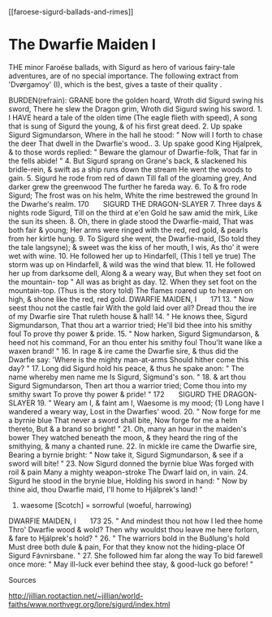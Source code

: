 [[faroese-sigurd-ballads-and-rimes]]
# The Dwarfie Maiden I

THE minor Faroëse ballads, with Sigurd as hero of various fairy-tale adventures, are of no special importance. The following extract from 'Dvørgamoy' (I), which is the best, gives a taste of their quality .

BURDEN(refrain):
GRANE bore the golden hoard, 
Wroth did Sigurd swing his sword, 
There he slew the Dragon grim,
Wroth did Sigurd swing his sword.
1. 
I HAVE heard a tale of the olden time 
(The eagle flieth with speed),
A song that is sung of Sigurd the young,
& of his first great deed.
2. 
Up spake Sigurd Sigmundarson, 
Where in the hall he stood: 
" Now will I forth to chase the deer 
That dwell in the Dwarfie's wood..
3. 
Up spake good King Hjalprek,
& to those words replied:
" Beware the glamour of Dwarfie-folk, 
That far in the fells abide! "
4. 
But Sigurd sprang on Grane's back, 
& slackened his bridle-rein,
& swift as a ship runs down the stream 
He went the woods to gain.
5. 
Sigurd he rode from red of dawn 
Till fall of the gloaming grey, 
And darker grew the greenwood 
The further he fareda way.
6. 
To & fro rode Sigurd;
The frost was on his helm,
White the rime bestrewed the ground 
In the Dwarhe's realm.
170       SIGURD THE DRAGON-SLAYER
7. 
Three days & nights rode Sigurd, 
Till on the third at e'en
Gold he saw amid the mirk,
Like the sun its sheen.
8. 
Oh, there in glade stood the Dwarfie-maid, 
That was both fair & young; 
Her arms were ringed with the red, red gold,
& pearls from her kirtle hung.
9. 
To Sigurd she went, the Dwarfie-maid, 
(So told they the tale langsyne);
& sweet was the kiss of her mouth, I wis, 
As tho' it were wet with wine.
10. 
He followed her up to Hindarfell, 
(This I tell ye true)
The storm was up on Hindarfell, 
& wild was the wind that blew.
11. 
He followed her up from darksome dell, 
Along & a weary way,
But when they set foot on the mountain- top "
All was as bright as day.
12. 
When they set foot on the mountain-top.
(Thus is the story told)
The flames roared up to heaven on high,
& shone like the red, red gold.
DWARFIE MAIDEN, I       171
13. 
" Now seest thou not the castle fair 
With the gold laid over all?
Dread thou the ire of my Dwarfie sire 
That ruleth house & hall!
14. 
" He knows thee, Sigurd Sigmundarson, 
That thou art a warrior tried;
He'll bid thee into his smithy foul
To prove thy power & pride.
15. 
" Now harken, Sigurd Sigmundarson, 
& heed not his command,
For an thou enter his smithy foul 
Thou'lt wane like a waxen brand! "
16. 
In rage & ire came the Dwarfie sire, 
& thus did the Dwarfie say: 
'Where is the mighty man-at-arms 
Should hither come this day? "
17. 
Long did Sigurd hold his peace, 
& thus he spake anon:
" The name whereby men name me 
Is Sigurd, Sigmund's son. "
18. 
& art thou Sigurd Sigmundarson,
Then art thou a warrior tried; 
Come thou into my smithy swart
To prove thy power & pride! "
172       SIGURD THE DRAGON-SLAYER
19. 
" Weary am I, & faint am I, 
Waesome is my mood;
(1) Long have I wandered a weary way, 
Lost in the Dwarfies' wood.
20. 
" Now forge for me a byrnie blue 
That never a sword shall bite, 
Now forge for me a helm thereto, 
But & a brand so bright! "
21. 
Oh, many an hour in the maiden's bower 
They watched beneath the moon, 
& they heard the ring of the smithying, 
& many a chanted rune.
22. 
In mickle ire came the Dwarfie sire, 
Bearing a byrnie bright:
" Now take it, Sigurd Sigmundarson, 
& see if a sword will bite! "
23. 
Now Sigurd donned the byrnie blue
Was forged with roil & pain
Many a mighty weapon-stroke 
The Dwarf laid on, in vain.
24. 
Sigurd he stood in the brynie blue, 
Holding his sword in hand:
" Now by thine aid, thou Dwarfie maid, 
I'll home to Hjálprek's land! "

1. waesome [Scotch] = sorrowful (woeful, harrowing)

DWARFIE MAIDEN, I       173
25. 
" And mindest thou not how I led thee home 
Thro' Dwarfie wood & wold? 
Then why wouldst thou leave me here forlorn,
& fare to Hjálprek's hold? "
26. 
" The warriors bold in the Buðlung's hold 
Must dree both dule & pain,
For that they know not the hiding-place 
Of Sigurd Fávnirsbane. "
27. 
She followed him far along the way
To bid farewell once more:
" May ill-luck ever behind thee stay,
& good-luck go before! "



Sources

http://jillian.rootaction.net/~jillian/world-faiths/www.northvegr.org/lore/sigurd/index.html